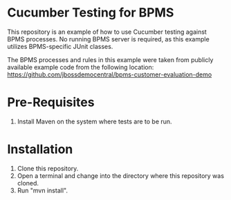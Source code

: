 Cucumber Testing for BPMS
=======================

This repository is an example of how to use Cucumber testing against BPMS processes. No running BPMS server is required, as this example utilizes BPMS-specific JUnit classes.

The BPMS processes and rules in this example were taken from publicly available example code from the following location:
https://github.com/jbossdemocentral/bpms-customer-evaluation-demo

Pre-Requisites
===============

1. Install Maven on the system where tests are to be run.

Installation
=============

1. Clone this repository.
2. Open a terminal and change into the directory where this repository was cloned.
3. Run "mvn install".
